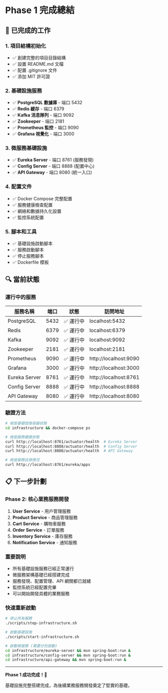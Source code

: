 # Phase 1 完成總結

## 🎉 已完成的工作

### 1. 項目結構初始化

- ✅ 創建完整的項目目錄結構
- ✅ 設置 README.md 文檔
- ✅ 配置 .gitignore 文件
- ✅ 添加 MIT 許可證

### 2. 基礎設施服務

- ✅ **PostgreSQL 數據庫** - 端口 5432
- ✅ **Redis 緩存** - 端口 6379
- ✅ **Kafka 消息隊列** - 端口 9092
- ✅ **Zookeeper** - 端口 2181
- ✅ **Prometheus 監控** - 端口 9090
- ✅ **Grafana 視覺化** - 端口 3000

### 3. 微服務基礎設施

- ✅ **Eureka Server** - 端口 8761 (服務發現)
- ✅ **Config Server** - 端口 8888 (配置中心)
- ✅ **API Gateway** - 端口 8080 (統一入口)

### 4. 配置文件

- ✅ Docker Compose 完整配置
- ✅ 服務健康檢查配置
- ✅ 網絡和數據持久化設置
- ✅ 監控系統配置

### 5. 腳本和工具

- ✅ 基礎設施啟動腳本
- ✅ 服務啟動腳本
- ✅ 停止服務腳本
- ✅ Dockerfile 模板

## 🔍 當前狀態

### 運行中的服務

| 服務名稱      | 端口 | 狀態      | 訪問地址              |
| ------------- | ---- | --------- | --------------------- |
| PostgreSQL    | 5432 | ✅ 運行中 | localhost:5432        |
| Redis         | 6379 | ✅ 運行中 | localhost:6379        |
| Kafka         | 9092 | ✅ 運行中 | localhost:9092        |
| Zookeeper     | 2181 | ✅ 運行中 | localhost:2181        |
| Prometheus    | 9090 | ✅ 運行中 | http://localhost:9090 |
| Grafana       | 3000 | ✅ 運行中 | http://localhost:3000 |
| Eureka Server | 8761 | ✅ 運行中 | http://localhost:8761 |
| Config Server | 8888 | ✅ 運行中 | http://localhost:8888 |
| API Gateway   | 8080 | ✅ 運行中 | http://localhost:8080 |

### 驗證方法

```bash
# 檢查基礎設施容器狀態
cd infrastructure && docker-compose ps

# 檢查服務健康狀態
curl http://localhost:8761/actuator/health  # Eureka Server
curl http://localhost:8888/actuator/health  # Config Server
curl http://localhost:8080/actuator/health  # API Gateway

# 檢查服務註冊情況
curl http://localhost:8761/eureka/apps
```

## 📋 下一步計劃

### Phase 2: 核心業務服務開發

1. **User Service** - 用戶管理服務
2. **Product Service** - 商品管理服務
3. **Cart Service** - 購物車服務
4. **Order Service** - 訂單服務
5. **Inventory Service** - 庫存服務
6. **Notification Service** - 通知服務

### 重要說明

- 所有基礎設施服務已經正常運行
- 微服務架構基礎已經搭建完成
- 服務發現、配置管理、API 網關都已就緒
- 監控系統已經配置完畢
- 可以開始開發具體的業務服務

### 快速重新啟動

```bash
# 停止所有服務
./scripts/stop-infrastructure.sh

# 啟動基礎設施
./scripts/start-infrastructure.sh

# 啟動微服務 (需要分別啟動)
cd infrastructure/eureka-server && mvn spring-boot:run &
cd infrastructure/config-server && mvn spring-boot:run &
cd infrastructure/api-gateway && mvn spring-boot:run &
```

---

**Phase 1 成功完成！🎉**

基礎設施完整搭建完成，為後續業務服務開發奠定了堅實的基礎。
